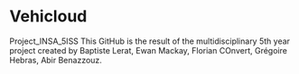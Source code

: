 # Vehicloud
Project_INSA_5ISS
This GitHub is the result of the multidisciplinary 5th year project created by Baptiste Lerat, Ewan Mackay, Florian COnvert, Grégoire Hebras, Abir Benazzouz. 
